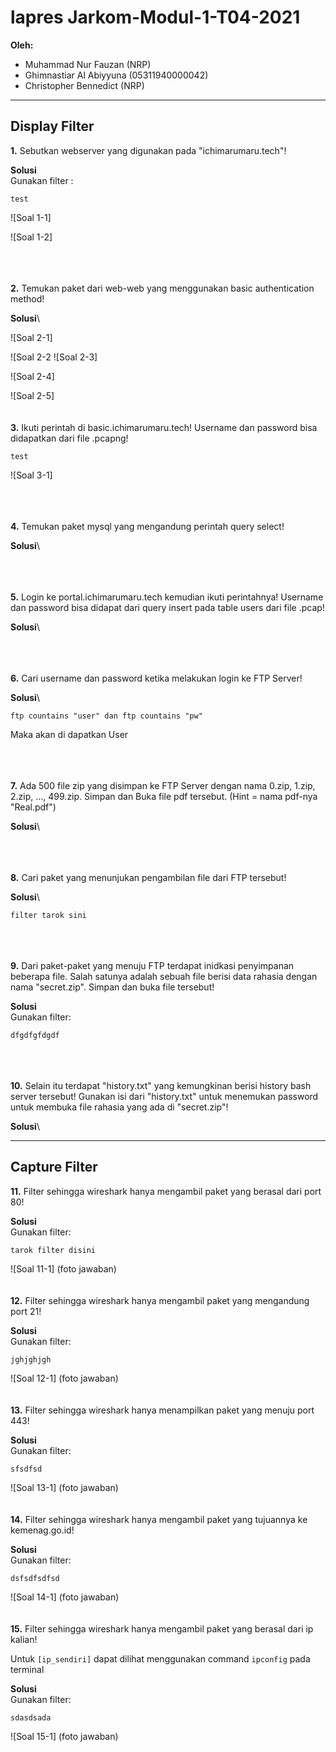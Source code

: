 # lapres Jarkom-Modul-1-T04-2021

**Oleh:**
  * Muhammad Nur Fauzan (NRP)
  * Ghimnastiar Al Abiyyuna (05311940000042)
  * Christopher Bennedict (NRP)

---

## **Display Filter**

**1.** Sebutkan webserver yang digunakan pada "ichimarumaru.tech"! 

**Solusi**\
Gunakan filter :

```
test
```



![Soal 1-1]

![Soal 1-2]


\
\
\
**2.** Temukan paket dari web-web yang menggunakan basic authentication method!

**Solusi**\


![Soal 2-1]

![Soal 2-2
![Soal 2-3]

![Soal 2-4]

![Soal 2-5]
\
\
\
**3.** Ikuti perintah di basic.ichimarumaru.tech! Username dan password bisa didapatkan dari file .pcapng!


```
test
```


![Soal 3-1]


\
\
\
**4.** Temukan paket mysql yang mengandung perintah query select!

**Solusi**\

\
\
\
**5.** Login ke portal.ichimarumaru.tech kemudian ikuti perintahnya! Username dan password bisa didapat dari query insert pada table users dari file .pcap!

**Solusi**\

\
\
\
**6.** Cari username dan password ketika melakukan login ke FTP Server!

**Solusi**\
```
ftp countains "user" dan ftp countains "pw"
```

Maka akan di dapatkan User

\
\
\
**7.** Ada 500 file zip yang disimpan ke FTP Server dengan nama 0.zip, 1.zip, 2.zip, ..., 499.zip. Simpan dan Buka file pdf tersebut. (Hint = nama pdf-nya "Real.pdf")


**Solusi**\

\
\
\
**8.** Cari paket yang menunjukan pengambilan file dari FTP tersebut!


**Solusi**\

```
filter tarok sini
```


\
\
\
**9.** Dari paket-paket yang menuju FTP terdapat inidkasi penyimpanan beberapa file. Salah satunya adalah sebuah file berisi data rahasia dengan nama "secret.zip". Simpan dan buka file tersebut!

**Solusi**\
Gunakan filter:

```
dfgdfgfdgdf
```


\
\
\
**10.** Selain itu terdapat "history.txt" yang kemungkinan berisi history bash server tersebut! Gunakan isi dari "history.txt" untuk menemukan password untuk membuka file rahasia yang ada di "secret.zip"!

**Solusi**\


---

## Capture Filter

**11.** Filter sehingga wireshark hanya mengambil paket yang berasal dari port 80! 

**Solusi**\
Gunakan filter:

```
tarok filter disini
```
![Soal 11-1] (foto jawaban)
\
\
\
**12.** Filter sehingga wireshark hanya mengambil paket yang mengandung port 21!

**Solusi**\
Gunakan filter:

```
jghjghjgh
```

![Soal 12-1] (foto jawaban)
\
\
\
**13.** Filter sehingga wireshark hanya menampilkan paket yang menuju port 443!

**Solusi**\
Gunakan filter:

```
sfsdfsd
```

![Soal 13-1]  (foto jawaban)
\
\
\
**14.** Filter sehingga wireshark hanya mengambil paket yang tujuannya ke kemenag.go.id!


**Solusi**\
Gunakan filter:

```
dsfsdfsdfsd
```


![Soal 14-1] (foto jawaban)
\
\
\
**15.** Filter sehingga wireshark hanya mengambil paket yang berasal dari ip kalian!

Untuk `[ip_sendiri]` dapat dilihat menggunakan command `ipconfig` pada terminal

**Solusi**\
Gunakan filter:


```
sdasdsada
```

![Soal 15-1] (foto jawaban)
